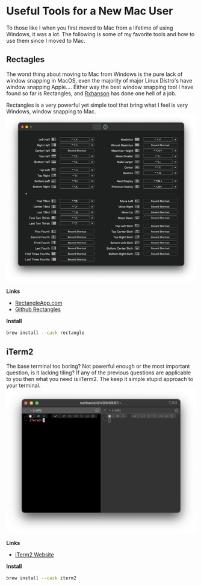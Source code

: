 # Useful Tools for a New Mac User
To those like I when you first moved to Mac from a lifetime of using Windows, it was a lot. The following is some of my favorite tools and how to use them since I moved to Mac.

## Rectagles
The worst thing about moving to Mac from Windows is the pure lack of window snapping in MacOS, even the majority of major Linux Distro's have window snapping Apple.... Either way the best window snapping tool I have found so far is Rectangles, and [Rxhanson](https://github.com/rxhanson) has done one hell of a job.

Rectangles is a very powerful yet simple tool that bring what I feel is very Windows, window snapping to Mac.
![Rectangles Shortcuts](img/../../img/tools/rectangles/shortcuts.png)

**Links**

  - [RectangleApp.com](https://rectangleapp.com/)
  - [Github Rectangles](https://github.com/rxhanson/Rectangle)

**Install**
```bash
brew install --cask rectangle
```

## iTerm2
The base terminal too boring? Not powerful enough or the most important question, is it lacking tiling? If any of the previous questions are applicable to you then what you need is iTerm2. The keep it simple stupid approach to your terminal.
![iTerm2 Image](../img/tools/iterm2/iterm2.png)

**Links**

- [iTerm2 Website](https://iterm2.com/)

**Install**
```bash
brew install --cask iterm2
```


